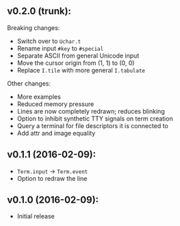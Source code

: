 ## v0.2.0 (trunk):

Breaking changes:
* Switch over to `Uchar.t`
* Rename input `#key` to `#special`
* Separate ASCII from general Unicode input
* Move the cursor origin from (1, 1) to (0, 0)
* Replace `I.tile` with more general `I.tabulate`

Other changes:
* More examples
* Reduced memory pressure
* Lines are now completely redrawn; reduces blinking
* Option to inhibit synthetic TTY signals on term creation
* Query a terminal for file descriptors it is connected to
* Add attr and image equality

## v0.1.1 (2016-02-09):
* `Term.input` -> `Term.event`
* Option to redraw the line

## v0.1.0 (2016-02-09):
* Initial release
